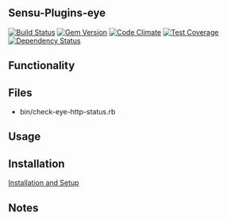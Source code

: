 ## Sensu-Plugins-eye

[ ![Build Status](https://travis-ci.org/sensu-plugins/sensu-plugins-eye.svg?branch=master)](https://travis-ci.org/sensu-plugins/sensu-plugins-eye)
[![Gem Version](https://badge.fury.io/rb/sensu-plugins-eye.svg)](http://badge.fury.io/rb/sensu-plugins-eye)
[![Code Climate](https://codeclimate.com/github/sensu-plugins/sensu-plugins-eye/badges/gpa.svg)](https://codeclimate.com/github/sensu-plugins/sensu-plugins-eye)
[![Test Coverage](https://codeclimate.com/github/sensu-plugins/sensu-plugins-eye/badges/coverage.svg)](https://codeclimate.com/github/sensu-plugins/sensu-plugins-eye)
[![Dependency Status](https://gemnasium.com/sensu-plugins/sensu-plugins-eye.svg)](https://gemnasium.com/sensu-plugins/sensu-plugins-eye)

## Functionality

## Files
 * bin/check-eye-http-status.rb

## Usage

## Installation

[Installation and Setup](http://sensu-plugins.io/docs/installation_instructions.html)

## Notes
